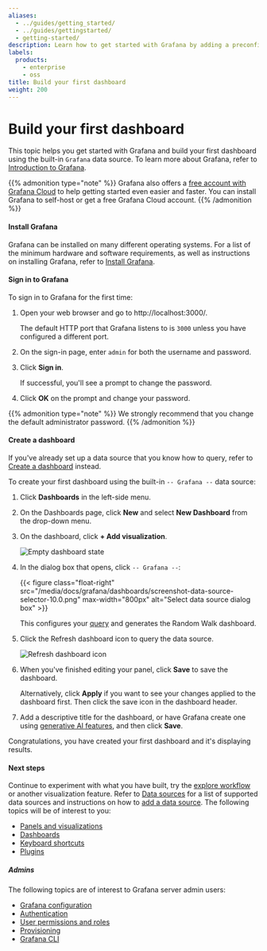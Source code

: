 ```yaml
---
aliases:
  - ../guides/getting_started/
  - ../guides/gettingstarted/
  - getting-started/
description: Learn how to get started with Grafana by adding a preconfigured dashboard.
labels:
  products:
    - enterprise
    - oss
title: Build your first dashboard
weight: 200
---
```


# Build your first dashboard

This topic helps you get started with Grafana and build your first dashboard using the built-in `Grafana` data source. To learn more about Grafana, refer to [Introduction to Grafana](../../introduction/).

{{% admonition type="note" %}}
Grafana also offers a [free account with Grafana Cloud](/signup/cloud/connect-account?pg=gsdocs) to help getting started even easier and faster. You can install Grafana to self-host or get a free Grafana Cloud account.
{{% /admonition %}}

#### Install Grafana

Grafana can be installed on many different operating systems. For a list of the minimum hardware and software requirements, as well as instructions on installing Grafana, refer to [Install Grafana](../../setup-grafana/installation/).

#### Sign in to Grafana

To sign in to Grafana for the first time:

1. Open your web browser and go to http://localhost:3000/.

   The default HTTP port that Grafana listens to is `3000` unless you have configured a different port.

1. On the sign-in page, enter `admin` for both the username and password.
1. Click **Sign in**.

   If successful, you'll see a prompt to change the password.

1. Click **OK** on the prompt and change your password.

{{% admonition type="note" %}}
We strongly recommend that you change the default administrator password.
{{% /admonition %}}

#### Create a dashboard

If you've already set up a data source that you know how to query, refer to [Create a dashboard](../../dashboards/build-dashboards/create-dashboard/) instead.

To create your first dashboard using the built-in `-- Grafana --` data source:

1. Click **Dashboards** in the left-side menu.
1. On the Dashboards page, click **New** and select **New Dashboard** from the drop-down menu.
1. On the dashboard, click **+ Add visualization**.

   ![Empty dashboard state](/media/docs/grafana/dashboards/empty-dashboard-10.2.png)

1. In the dialog box that opens, click `-- Grafana --`:

   {{< figure class="float-right"  src="/media/docs/grafana/dashboards/screenshot-data-source-selector-10.0.png" max-width="800px" alt="Select data source dialog box" >}}

   This configures your [query](../../panels-visualizations/query-transform-data/#add-a-query) and generates the Random Walk dashboard.

1. Click the Refresh dashboard icon to query the data source.

   ![Refresh dashboard icon](/media/docs/grafana/dashboards/screenshot-refresh-dashboard-9.5.png)

1. When you've finished editing your panel, click **Save** to save the dashboard.

   Alternatively, click **Apply** if you want to see your changes applied to the dashboard first. Then click the save icon in the dashboard header.

1. Add a descriptive title for the dashboard, or have Grafana create one using [generative AI features](https://grafana.com/docs/grafana/<GRAFANA_VERSION>/dashboards/manage-dashboards#set-up-generative-ai-features-for-dashboards), and then click **Save**.

Congratulations, you have created your first dashboard and it's displaying results.

#### Next steps

Continue to experiment with what you have built, try the [explore workflow](../../explore/) or another visualization feature. Refer to [Data sources](../../datasources/) for a list of supported data sources and instructions on how to [add a data source](../../datasources/#add-a-data-source). The following topics will be of interest to you:

- [Panels and visualizations](../../panels-visualizations/)
- [Dashboards](../../dashboards/)
- [Keyboard shortcuts](../../dashboards/use-dashboards/#keyboard-shortcuts)
- [Plugins](/grafana/plugins?orderBy=weight&direction=asc)

##### Admins

The following topics are of interest to Grafana server admin users:

- [Grafana configuration](../../setup-grafana/configure-grafana/)
- [Authentication](../../setup-grafana/configure-security/configure-authentication/)
- [User permissions and roles](../../administration/roles-and-permissions/)
- [Provisioning](../../administration/provisioning/)
- [Grafana CLI](../../cli/)
